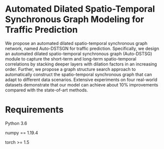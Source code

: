 # Automated Dilated Spatio-Temporal Synchronous Graph Modeling for Traffic Prediction

We propose an automated dilated spatio-temporal synchronous graph network, named Auto-DSTSGN for traffic prediction. Specifically, we design an automated dilated spatio-temporal synchronous graph (Auto-DSTSG) module to capture the short-term and long-term spatio-temporal correlations by stacking deeper layers with dilation factors in an increasing order. Further, we propose a graph structure search approach to automatically construct the spatio-temporal synchronous graph that can adapt to different data scenarios. Extensive experiments on four real-world datasets demonstrate that our model can achieve about 10% improvements compared with the state-of-art methods. 

# Requirements
Python 3.6

numpy == 1.19.4

torch >= 1.5
